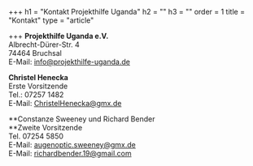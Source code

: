 +++
h1 = "Kontakt Projekthilfe Uganda"
h2 = ""
h3 = ""
order = 1
title = "Kontakt"
type = "article"

+++
**Projekthilfe Uganda e.V.**  
Albrecht-Dürer-Str. 4  
74464 Bruchsal  
E-Mail: [info@projekthilfe-uganda.de](mailto:info@projekthilfe-uganda.de?subject=Informationen&body=)

**Christel Henecka**  
Erste Vorsitzende  
Tel.: 07257 1482  
E-Mail: [ChristelHenecka@gmx.de](mailto:ChristelHenecka@gmx.de)

**Constanze Sweeney und Richard Bender  
**Zweite Vorsitzende  
Tel. 07254 5850  
E-Mail: [augenoptic.sweeney@gmx.de](mailto:augenoptic.sweeney@gmx.de)  
E-Mail: [richardbender.19@gmail.com](mailto:richardbender.19@gmail.com)